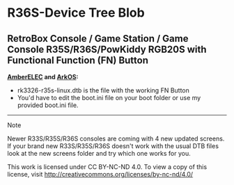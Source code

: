 # R36S-Device Tree Blob
RetroBox Console / Game Station / Game Console R35S/R36S/PowKiddy RGB20S with Functional Function (FN) Button
---
**[AmberELEC](https://github.com/AmberELEC/AmberELEC/releases) and [ArkOS](https://github.com/christianhaitian/arkos/wiki#download-links):**
- rk3326-r35s-linux.dtb is the file with the working FN Button
- You'd have to edit the boot.ini file on your boot folder or use my provided boot.ini file.
---
> [!NOTE]  
>Newer R33S/R35S/R36S consoles are coming with 4 new updated screens. If your brand new R33S/R35S/R36S doesn't work with the usual DTB files look at the new screens folder and try which one works for you.
>
>
This work is licensed under CC BY-NC-ND 4.0. To view a copy of this license, visit http://creativecommons.org/licenses/by-nc-nd/4.0/
